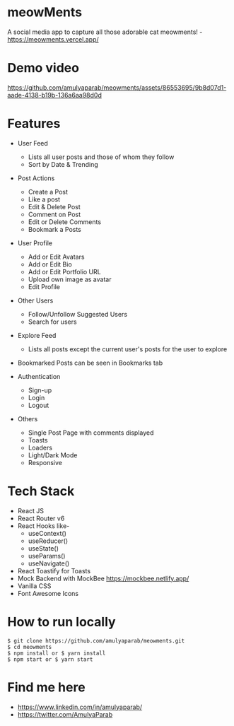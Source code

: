 # meowMents

A social media app to capture all those adorable cat meowments! - https://meowments.vercel.app/

# Demo video
https://github.com/amulyaparab/meowments/assets/86553695/9b8d07d1-aade-4138-b19b-136a6aa98d0d


# Features
* User Feed
  * Lists all user posts and those of whom they follow
  * Sort by Date & Trending

* Post Actions
  * Create a Post
  * Like a post
  * Edit & Delete Post
  * Comment on Post 
  * Edit or Delete Comments
  * Bookmark a Posts

* User Profile
  * Add or Edit Avatars
  * Add or Edit Bio
  * Add or Edit Portfolio URL
  * Upload own image as avatar
  * Edit Profile
    
* Other Users
  * Follow/Unfollow Suggested Users
  * Search for users

* Explore Feed
  * Lists all posts except the current user's posts for the user to explore
    
* Bookmarked Posts can be seen in Bookmarks tab
  
* Authentication
  * Sign-up
  * Login
  * Logout

* Others    
  * Single Post Page with comments displayed
  * Toasts 
  * Loaders
  * Light/Dark Mode
  * Responsive

# Tech Stack
* React JS
* React Router v6
* React Hooks like-
  * useContext()
  * useReducer()
  * useState()
  * useParams()
  * useNavigate()
* React Toastify for Toasts
* Mock Backend with MockBee https://mockbee.netlify.app/
* Vanilla CSS 
* Font Awesome Icons

# How to run locally
```
$ git clone https://github.com/amulyaparab/meowments.git
$ cd meowments
$ npm install or $ yarn install
$ npm start or $ yarn start
```

# Find me here
* https://www.linkedin.com/in/amulyaparab/
* https://twitter.com/AmulyaParab
